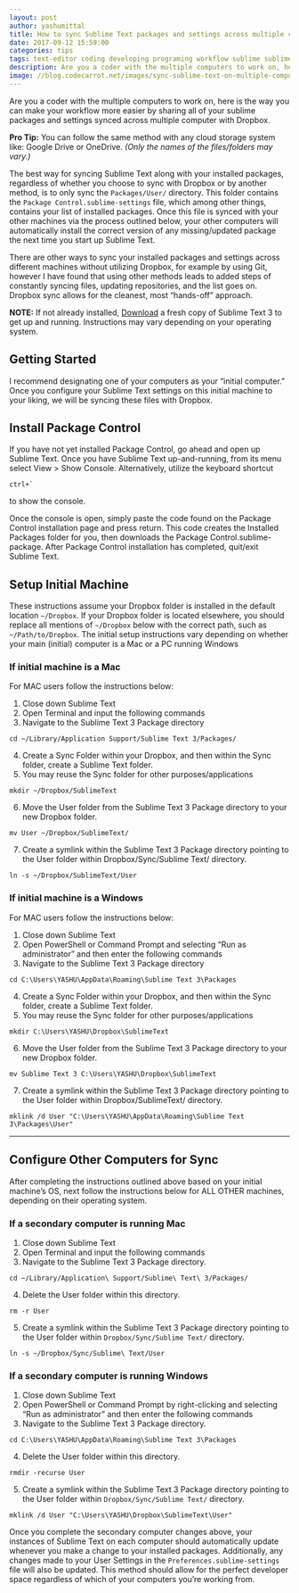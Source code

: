 ```yaml
---
layout: post
author: yashumittal
title: How to sync Sublime Text packages and settings across multiple computers with cloud storage
date: 2017-09-12 15:59:00
categories: tips
tags: text-editor coding developing programing workflow sublime sublime-text sublime-text-packages dropbox mac windows osx sync terminal package-control tips
description: Are you a coder with the multiple computers to work on, here is the way you can make your workflow more easier by sharing all of your sublime packages and settings synced across multiple computer with Dropbox.
image: //blog.codecarrot.net/images/sync-sublime-text-on-multiple-computers-with-cloud-storage.png
---
```


Are you a coder with the multiple computers to work on, here is the way you can make your workflow more easier by sharing all of your sublime packages and settings synced across multiple computer with Dropbox.

**Pro Tip:** You can follow the same method with any cloud storage system like: Google Drive or OneDrive. *(Only the names of the files/folders may vary.)*

The best way for syncing Sublime Text along with your installed packages, regardless of whether you choose to sync with Dropbox or by another method, is to only sync the `Packages/User/` directory. This folder contains the `Package Control.sublime-settings` file, which among other things, contains your list of installed packages. Once this file is synced with your other machines via the process outlined below, your other computers will automatically install the correct version of any missing/updated package the next time you start up Sublime Text.

There are other ways to sync your installed packages and settings across different machines without utilizing Dropbox, for example by using Git, however I have found that using other methods leads to added steps of constantly syncing files, updating repositories, and the list goes on. Dropbox sync allows for the cleanest, most “hands-off” approach.

**NOTE:** If not already installed, [Download](//www.sublimetext.com/3) a fresh copy of Sublime Text 3 to get up and running. Instructions may vary depending on your operating system.

## Getting Started

I recommend designating one of your computers as your “initial computer.” Once you configure your Sublime Text settings on this initial machine to your liking, we will be syncing these files with Dropbox.

## Install Package Control

If you have not yet installed Package Control, go ahead and open up Sublime Text. Once you have Sublime Text up-and-running, from its menu select View > Show Console. Alternatively, utilize the keyboard shortcut
```
ctrl+`
```
to show the console.

Once the console is open, simply paste the code found on the Package Control installation page and press return. This code creates the Installed Packages folder for you, then downloads the Package Control.sublime-package. After Package Control installation has completed, quit/exit Sublime Text.

## Setup Initial Machine

These instructions assume your Dropbox folder is installed in the default location `~/Dropbox`. If your Dropbox folder is located elsewhere, you should replace all mentions of `~/Dropbox` below with the correct path, such as `~/Path/to/Dropbox`. The initial setup instructions vary depending on whether your main (initial) computer is a Mac or a PC running Windows

### If initial machine is a Mac

For MAC users follow the instructions below:

1. Close down Sublime Text
2. Open Terminal and input the following commands
3. Navigate to the Sublime Text 3 Package directory
```
cd ~/Library/Application Support/Sublime Text 3/Packages/
```
4. Create a Sync Folder within your Dropbox, and then within the Sync folder, create a Sublime Text folder.
5. You may reuse the Sync folder for other purposes/applications
```
mkdir ~/Dropbox/SublimeText
```
6. Move the User folder from the Sublime Text 3 Package directory to your new Dropbox folder.
```
mv User ~/Dropbox/SublimeText/
```
7. Create a symlink within the Sublime Text 3 Package directory pointing to the User folder within Dropbox/Sync/Sublime Text/ directory.
```
ln -s ~/Dropbox/SublimeText/User
```

### If initial machine is a Windows

For MAC users follow the instructions below:

1. Close down Sublime Text
2. Open PowerShell or Command Prompt and selecting “Run as administrator” and then enter the following commands
3. Navigate to the Sublime Text 3 Package directory
```
cd C:\Users\YASHU\AppData\Roaming\Sublime Text 3\Packages
```
4. Create a Sync Folder within your Dropbox, and then within the Sync folder, create a Sublime Text folder.
5. You may reuse the Sync folder for other purposes/applications
```
mkdir C:\Users\YASHU\Dropbox\SublimeText
```
6. Move the User folder from the Sublime Text 3 Package directory to your new Dropbox folder.
```
mv Sublime Text 3 C:\Users\YASHU\Dropbox\SublimeText
```
7. Create a symlink within the Sublime Text 3 Package directory pointing to the User folder within Dropbox/SublimeText/ directory.
```
mklink /d User "C:\Users\YASHU\AppData\Roaming\Sublime Text 3\Packages\User"
```

***

## Configure Other Computers for Sync

After completing the instructions outlined above based on your initial machine’s OS, next follow the instructions below for ALL OTHER machines, depending on their operating system.

### If a secondary computer is running Mac

1. Close down Sublime Text
2. Open Terminal and input the following commands
3. Navigate to the Sublime Text 3 Package directory.
```
cd ~/Library/Application\ Support/Sublime\ Text\ 3/Packages/
```
4. Delete the User folder within this directory.
```
rm -r User
```
5. Create a symlink within the Sublime Text 3 Package directory pointing to the User folder within `Dropbox/Sync/Sublime Text/` directory.
```
ln -s ~/Dropbox/Sync/Sublime\ Text/User
```

### If a secondary computer is running Windows

1. Close down Sublime Text
2. Open  PowerShell or Command Prompt by right-clicking and selecting “Run as administrator” and then enter the following commands
3. Navigate to the Sublime Text 3 Package directory.
```
cd C:\Users\YASHU\AppData\Roaming\Sublime Text 3\Packages
```
4. Delete the User folder within this directory.
```
rmdir -recurse User
```
5. Create a symlink within the Sublime Text 3 Package directory pointing to the User folder within `Dropbox/Sync/Sublime Text/` directory.
```
mklink /d User "C:\Users\YASHU\Dropbox\SublimeText\User"
```

Once you complete the secondary computer changes above, your instances of Sublime Text on each computer should automatically update whenever you make a change to your installed packages. Additionally, any changes made to your User Settings in the `Preferences.sublime-settings` file will also be updated. This method should allow for the perfect developer space regardless of which of your computers you’re working from.
